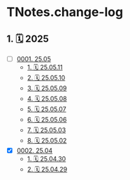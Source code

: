 # TNotes.change-log


## 1. 🗓 2025

- [ ] [0001. 25.05](https://tdahuyou.github.io/TNotes.change-log/notes/0001.%2025.05/README)
  - [1. 🗓 25.05.11](https://tdahuyou.github.io/TNotes.change-log/notes/0001.%2025.05/README#1--250511)
  - [2. 🗓 25.05.10](https://tdahuyou.github.io/TNotes.change-log/notes/0001.%2025.05/README#2--250510)
  - [3. 🗓 25.05.09](https://tdahuyou.github.io/TNotes.change-log/notes/0001.%2025.05/README#3--250509)
  - [4. 🗓 25.05.08](https://tdahuyou.github.io/TNotes.change-log/notes/0001.%2025.05/README#4--250508)
  - [5. 🗓 25.05.07](https://tdahuyou.github.io/TNotes.change-log/notes/0001.%2025.05/README#5--250507)
  - [6. 🗓 25.05.06](https://tdahuyou.github.io/TNotes.change-log/notes/0001.%2025.05/README#6--250506)
  - [7. 🗓 25.05.03](https://tdahuyou.github.io/TNotes.change-log/notes/0001.%2025.05/README#7--250503)
  - [8. 🗓 25.05.02](https://tdahuyou.github.io/TNotes.change-log/notes/0001.%2025.05/README#8--250502)
- [x] [0002. 25.04](https://tdahuyou.github.io/TNotes.change-log/notes/0002.%2025.04/README)
  - [1. 🗓 25.04.30](https://tdahuyou.github.io/TNotes.change-log/notes/0002.%2025.04/README#1--250430)
  - [2. 🗓 25.04.29](https://tdahuyou.github.io/TNotes.change-log/notes/0002.%2025.04/README#2--250429)
